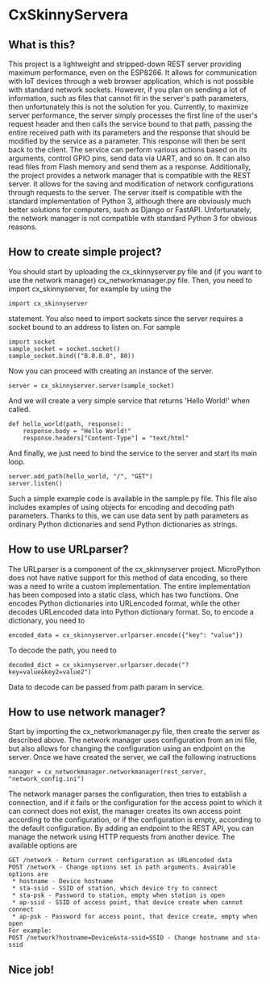 # CxSkinnyServera


## What is this?

This project is a lightweight and stripped-down REST server providing maximum 
performance, even on the ESP8266. It allows for communication with IoT 
devices through a web browser application, which is not possible with standard 
network sockets. However, if you plan on sending a lot of information, such as 
files that cannot fit in the server's path parameters, then unfortunately this 
is not the solution for you. Currently, to maximize server performance, the 
server simply processes the first line of the user's request header and then 
calls the service bound to that path, passing the entire received path with 
its parameters and the response that should be modified by the service as a 
parameter. This response will then be sent back to the client. The service can 
perform various actions based on its arguments, control GPIO pins, send data 
via UART, and so on. It can also read files from Flash memory and send them as 
a response. Additionally, the project provides a network manager that is 
compatible with the REST server. It allows for the saving and modification of 
network configurations through requests to the server. The server itself is 
compatible with the standard implementation of Python 3, although there are 
obviously much better solutions for computers, such as Django or FastAPI. 
Unfortunately, the network manager is not compatible with standard Python 3 
for obvious reasons.


## How to create simple project?

You should start by uploading the cx_skinnyserver.py file and (if you want to 
use the network manager) cx_networkmanager.py file. Then, you need to import 
cx_skinnyserver, for example by using the 
```
import cx_skinnyserver
```
statement.
You also need to import sockets since the server requires a socket bound to 
an address to listen on. For sample
```
import socket
sample_socket = socket.socket()
sample_socket.bind(("0.0.0.0", 80))
```
Now you can proceed with creating an instance of the server.
```
server = cx_skinnyserver.server(sample_socket)
```
And we will create a very simple service that returns 'Hello World!' when 
called.
```
def hello_world(path, response):
    response.body = "Hello World!"
    response.headers["Content-Type"] = "text/html"
```
And finally, we just need to bind the service to the server and start its 
main loop.
```
server.add_path(hello_world, "/", "GET")
server.listen()
```
Such a simple example code is available in the sample.py file. This file also 
includes examples of using objects for encoding and decoding path parameters. 
Thanks to this, we can use data sent by path parameters as ordinary Python 
dictionaries and send Python dictionaries as strings.


## How to use URLparser?

The URLparser is a component of the cx_skinnyserver project. MicroPython does 
not have native support for this method of data encoding, so there was a need 
to write a custom implementation. The entire implementation has been composed 
into a static class, which has two functions. One encodes Python dictionaries 
into URLencoded format, while the other decodes URLencoded data into Python 
dictionary format. So, to encode a dictionary, you need to
```
encoded_data = cx_skinnyserver.urlparser.encode({"key": "value"})
```
To decode the path, you need to
```
decoded_dict = cx_skinnyserver.urlparser.decode("?key=value&key2=value2")
```
Data to decode can be passed from path param in service.


## How to use network manager?

Start by importing the cx_networkmanager.py file, then create the server as 
described above. The network manager uses configuration from an ini file, but 
also allows for changing the configuration using an endpoint on the server. 
Once we have created the server, we call the following instructions
```
manager = cx_networkmanager.networkmanager(rest_server, "network_config.ini")
```
The network manager parses the configuration, then tries to establish a 
connection, and if it fails or the configuration for the access point to which 
it can connect does not exist, the manager creates its own access point 
according to the configuration, or if the configuration is empty, according to 
the default configuration. By adding an endpoint to the REST API, you can 
manage the network using HTTP requests from another device. The available 
options are
```
GET /network - Return current configuration as URLencoded data
POST /network - Change options set in path arguments. Avairable options are
 * hostname - Device hostname
 * sta-ssid - SSID of station, which device try to connect
 * sta-psk - Password to station, empty when station is open
 * ap-ssid - SSID of access point, that device create when cannot connect 
 * ap-psk - Password for access point, that device create, empty when open
For example:
POST /network?hostname=Device&sta-ssid=SSID - Change hostname and sta-ssid
```

## Nice job!
